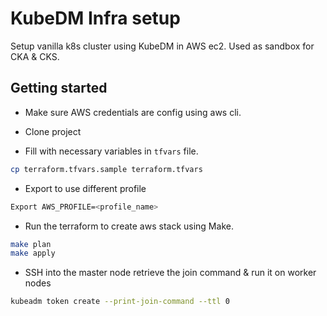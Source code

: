 # KubeDM Infra setup

Setup vanilla k8s cluster using KubeDM in AWS ec2. Used as sandbox for CKA & CKS.  

## Getting started

* Make sure AWS credentials are config using aws cli.
* Clone project 

* Fill with necessary variables in `tfvars` file.
```sh
cp terraform.tfvars.sample terraform.tfvars
```
* Export to use different profile
```sh
Export AWS_PROFILE=<profile_name>
```
* Run the terraform to create aws stack using Make.
```sh
make plan
make apply
```

* SSH into the master node retrieve the join command & run it on worker nodes
```sh
kubeadm token create --print-join-command --ttl 0
```